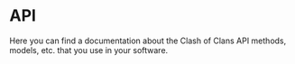 # API
Here you can find a documentation about the Clash of Clans API methods, models, etc. that you use in your software.


